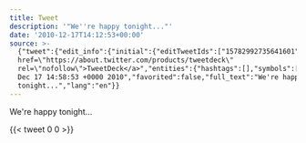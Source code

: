 ```yaml
---
title: Tweet
description: '"We''re happy tonight..."'
date: '2010-12-17T14:12:53+00:00'
source: >-
  {"tweet":{"edit_info":{"initial":{"editTweetIds":["15782992735641601"],"editableUntil":"2010-12-17T15:58:53.359Z","editsRemaining":"5","isEditEligible":true}},"retweeted":false,"source":"<a
  href=\"https://about.twitter.com/products/tweetdeck\"
  rel=\"nofollow\">TweetDeck</a>","entities":{"hashtags":[],"symbols":[],"user_mentions":[],"urls":[]},"display_text_range":["0","22"],"favorite_count":"0","id_str":"15782992735641601","truncated":false,"retweet_count":"0","id":"15782992735641601","created_at":"Fri
  Dec 17 14:58:53 +0000 2010","favorited":false,"full_text":"We're happy
  tonight...","lang":"en"}}
---
```

We're happy tonight...
    
{{< tweet 0 0 >}}
    
